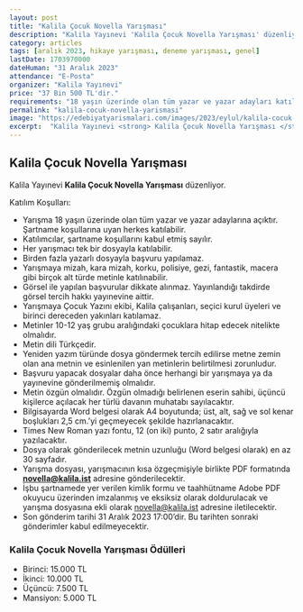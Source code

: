 ```yaml
---
layout: post
title: "Kalila Çocuk Novella Yarışması"
description: "Kalila Yayınevi 'Kalila Çocuk Novella Yarışması' düzenliyor."
category: articles
tags: [aralık 2023, hikaye yarışması, deneme yarışması, genel]
lastDate: 1703970000
dateHuman: "31 Aralık 2023"
attendance: "E-Posta"
organizer: "Kalila Yayınevi"
price: "37 Bin 500 TL'dir."
requirements: "18 yaşın üzerinde olan tüm yazar ve yazar adayları katılabilir."
permalink: "kalila-cocuk-novella-yarismasi"
image: "https://edebiyatyarismalari.com/images/2023/eylul/kalila-cocuk-novella-yarismasi.jpg"
excerpt:  "Kalila Yayınevi <strong> Kalila Çocuk Novella Yarışması </strong> düzenliyor."
---
```


## Kalila Çocuk Novella Yarışması
Kalila Yayınevi **Kalila Çocuk Novella Yarışması** düzenliyor.  

Katılım Koşulları:
- Yarışma 18 yaşın üzerinde olan tüm yazar ve yazar adaylarına açıktır. Şartname koşullarına uyan herkes katılabilir.
- Katılımcılar, şartname koşullarını kabul etmiş sayılır.
- Her yarışmacı tek bir dosyayla katılabilir.
- Birden fazla yazarlı dosyayla başvuru yapılamaz.
- Yarışmaya mizah, kara mizah, korku, polisiye, gezi, fantastik, macera gibi birçok alt türde metinle katılınabilir.
- Görsel ile yapılan başvurular dikkate alınmaz. Yayınlandığı takdirde görsel tercih hakkı yayınevine aittir.
- Yarışmaya Çocuk Yazını ekibi, Kalila çalışanları, seçici kurul üyeleri ve birinci dereceden yakınları katılamaz.
- Metinler 10-12 yaş grubu aralığındaki çocuklara hitap edecek nitelikte olmalıdır.
- Metin dili Türkçedir. 
- Yeniden yazım türünde dosya göndermek tercih edilirse metne zemin olan ana metnin ve esinlenilen yan metinlerin belirtilmesi zorunludur.
- Başvuru yapacak dosyalar daha önce herhangi bir yarışmaya ya da yayınevine gönderilmemiş olmalıdır.
- Metin özgün olmalıdır. Özgün olmadığı belirlenen eserin sahibi, üçüncü kişilerce açılacak her türlü davanın muhatabı sayılacaktır.
- Bilgisayarda Word belgesi olarak A4 boyutunda; üst, alt, sağ ve sol kenar boşlukları 2,5 cm.’yi geçmeyecek şekilde hazırlanacaktır.
- Times New Roman yazı fontu, 12 (on iki) punto, 2 satır aralığıyla yazılacaktır.
- Dosya olarak gönderilecek metnin uzunluğu (Word belgesi olarak) en az 30 sayfadır.
- Yarışma dosyası, yarışmacının kısa özgeçmişiyle birlikte PDF formatında **novella@kalila.ist** adresine gönderilecektir.
- İşbu şartnamede yer verilen kimlik formu ve taahhütname Adobe PDF okuyucu üzerinden imzalanmış ve eksiksiz olarak doldurulacak ve yarışma dosyasına ekli olarak novella@kalila.ist adresine iletilecektir.
- Son gönderim tarihi 31 Aralık 2023 17:00’dir. Bu tarihten sonraki gönderimler kabul edilmeyecektir. 


### Kalila Çocuk Novella Yarışması Ödülleri
- Birinci: 15.000 TL
- İkinci: 10.000 TL
- Üçüncü: 7.500 TL
- Mansiyon: 5.000 TL